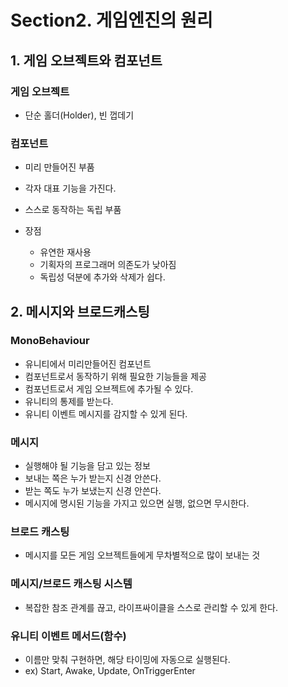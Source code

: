 # Section2. 게임엔진의 원리

## 1. 게임 오브젝트와 컴포넌트

### 게임 오브젝트 

- 단순 홀더(Holder), 빈 껍데기



### 컴포넌트

- 미리 만들어진 부품
- 각자 대표 기능을 가진다.
- 스스로 동작하는 독립 부품

- 장점
  - 유연한 재사용
  - 기획자의 프로그래머 의존도가 낮아짐
  - 독립성 덕분에 추가와 삭제가 쉽다.



## 2. 메시지와 브로드캐스팅

### MonoBehaviour

- 유니티에서 미리만들어진 컴포넌트
- 컴포넌트로서 동작하기 위해 필요한 기능들을 제공
- 컴포넌트로서 게임 오브젝트에 추가될 수 있다.
- 유니티의 통제를 받는다.
- 유니티 이벤트 메시지를 감지할 수 있게 된다.



### 메시지

- 실행해야 될 기능을 담고 있는 정보
- 보내는 쪽은 누가 받는지 신경 안쓴다.
- 받는 쪽도 누가 보냈는지 신경 안쓴다.
- 메시지에 명시된 기능을 가지고 있으면 실행, 없으면 무시한다.



### 브로드 캐스팅

- 메시지를 모든 게임 오브젝트들에게 무차별적으로 많이 보내는 것



### 메시지/브로드 캐스팅 시스템

- 복잡한 참조 관계를 끊고, 라이프싸이클을 스스로 관리할 수 있게 한다.



### 유니티 이벤트 메서드(함수)

- 이름만 맞춰 구현하면, 해당 타이밍에 자동으로 실행된다.
- ex) Start, Awake, Update, OnTriggerEnter

